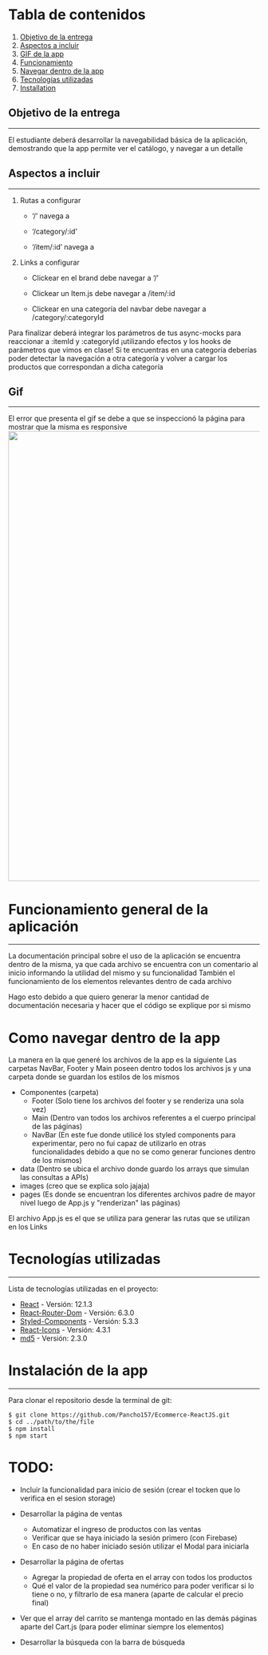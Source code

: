 # Tabla de contenidos

1. [Objetivo de la entrega](#objetivo-de-la-entrega)
2. [Aspectos a incluir](#aspectos-a-incluir)
3. [GIF de la app](#gif)
4. [Funcionamiento](#funcionamiento-general-de-la-aplicación)
5. [Navegar dentro de la app](#como-navegar-dentro-de-la-app)
6. [Tecnologías utilizadas](#tecnologías-utilizadas)
7. [Installation](#instalación-de-la-app)

## Objetivo de la entrega

---

El estudiante deberá desarrollar la navegabilidad básica de la aplicación, demostrando que la app permite ver el catálogo, y navegar a un detalle

## Aspectos a incluir

---

1. Rutas a configurar

   - ‘/’ navega a <ItemListContainer />

   - ‘/category/:id’ <ItemListContainer />

   - ‘/item/:id’ navega a <ItemDetailContainer />

2. Links a configurar

   - Clickear en el brand debe navegar a ‘/’

   - Clickear un Item.js debe navegar a /item/:id

   - Clickear en una categoría del navbar debe navegar a /category/:categoryId

Para finalizar deberá integrar los parámetros de tus async-mocks para reaccionar a :itemId y :categoryId ¡utilizando efectos y los hooks de parámetros que vimos en clase! Si te encuentras en una categoría deberías poder detectar la navegación a otra categoría y volver a cargar los productos que correspondan a dicha categoría

## Gif

---

El error que presenta el gif se debe a que se inspeccionó la página para mostrar que la misma es responsive
<img src="./src/images/paraElReadme/funcionalidadBasica.gif" width="900" />

# Funcionamiento general de la aplicación

---

La documentación principal sobre el uso de la aplicación se encuentra dentro de la misma, ya que cada archivo se encuentra con un comentario al inicio informando la utilidad del mismo y su funcionalidad
También el funcionamiento de los elementos relevantes dentro de cada archivo

Hago esto debido a que quiero generar la menor cantidad de documentación necesaria y hacer que el código se explique por si mismo

# Como navegar dentro de la app

La manera en la que generé los archivos de la app es la siguiente
Las carpetas NavBar, Footer y Main poseen dentro todos los archivos js y una carpeta donde se guardan los estilos de los mismos

- Componentes (carpeta)
  - Footer (Solo tiene los archivos del footer y se renderiza una sola vez)
  - Main (Dentro van todos los archivos referentes a el cuerpo principal de las páginas)
  - NavBar (En este fue donde utilicé los styled components para experimentar, pero no fui capaz de utilizarlo en otras funcionalidades debido a que no se como generar funciones dentro de los mismos)
- data (Dentro se ubica el archivo donde guardo los arrays que simulan las consultas a APIs)
- images (creo que se explica solo jajaja)
- pages (Es donde se encuentran los diferentes archivos padre de mayor nivel luego de App.js y "renderizan" las páginas)

El archivo App.js es el que se utiliza para generar las rutas que se utilizan en los Links

# Tecnologías utilizadas

---

Lista de tecnologías utilizadas en el proyecto:

- [React](https://es.reactjs.org) - Versión: 12.1.3
- [React-Router-Dom](https://v5.reactrouter.com/web/guides/quick-start) - Versión: 6.3.0
- [Styled-Components](https://styled-components.com) - Versión: 5.3.3
- [React-Icons](https://react-icons.github.io/react-icons/) - Versión: 4.3.1
- [md5](https://www.npmjs.com/package/md5) - Versión: 2.3.0

# Instalación de la app

---

Para clonar el repositorio desde la terminal de git:

```
$ git clone https://github.com/Pancho157/Ecommerce-ReactJS.git
$ cd ../path/to/the/file
$ npm install
$ npm start
```

# TODO:

- Incluir la funcionalidad para inicio de sesión (crear el tocken que lo verifica en el sesion storage)

- Desarrollar la página de ventas

  - Automatizar el ingreso de productos con las ventas
  - Verificar que se haya iniciado la sesión primero (con Firebase)
  - En caso de no haber iniciado sesión utilizar el Modal para iniciarla

- Desarrollar la página de ofertas

  - Agregar la propiedad de oferta en el array con todos los productos
  - Qué el valor de la propiedad sea numérico para poder verificar si lo tiene o no, y filtrarlo de esa manera (aparte de calcular el precio final)

- Ver que el array del carrito se mantenga montado en las demás páginas aparte del Cart.js (para poder eliminar siempre los elementos)

- Desarrollar la búsqueda con la barra de búsqueda
